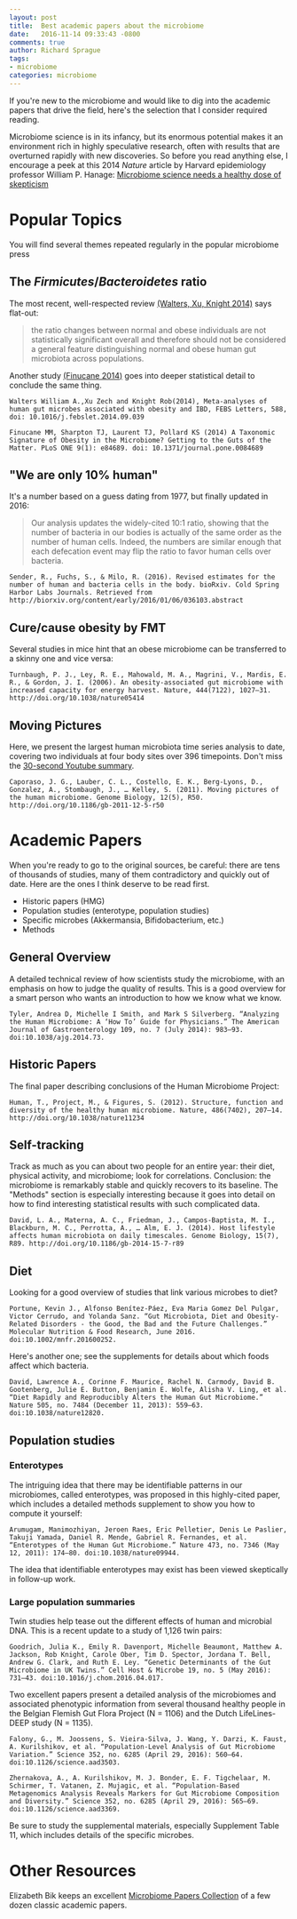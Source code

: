 ```yaml
---
layout: post
title:  Best academic papers about the microbiome
date:   2016-11-14 09:33:43 -0800
comments: true
author: Richard Sprague
tags:
- microbiome
categories: microbiome
---
```


If you're new to the microbiome and would like to dig into the academic papers that drive the field, here's the selection that I consider required reading.

Microbiome science is in its infancy, but its enormous potential makes it an environment rich in highly speculative research, often with results that are overturned rapidly with new discoveries. So before you read anything else, I encourage a peek at this 2014 *Nature* article by Harvard epidemiology professor William P. Hanage: [Microbiome science needs a healthy dose of skepticism](http://www.nature.com/news/microbiology-microbiome-science-needs-a-healthy-dose-of-scepticism-1.15730)


# Popular Topics

You will find several themes repeated regularly in the popular microbiome press

## The *Firmicutes*/*Bacteroidetes* ratio

The most recent, well-respected review [(Walters, Xu, Knight 2014)](http://onlinelibrary.wiley.com/doi/10.1016/j.febslet.2014.09.039/full) says flat-out:

> the ratio changes between normal and obese individuals are not statistically significant overall and therefore should not be considered a general feature distinguishing normal and obese human gut microbiota across populations.

Another study [(Finucane 2014)](http://journals.plos.org/plosone/article?id=10.1371/journal.pone.0084689) goes into deeper statistical detail to conclude the same thing.
    
    
    Walters William A.,Xu Zech and Knight Rob(2014), Meta-analyses of human gut microbes associated with obesity and IBD, FEBS Letters, 588, doi: 10.1016/j.febslet.2014.09.039
    
    Finucane MM, Sharpton TJ, Laurent TJ, Pollard KS (2014) A Taxonomic Signature of Obesity in the Microbiome? Getting to the Guts of the Matter. PLoS ONE 9(1): e84689. doi: 10.1371/journal.pone.0084689
    

## "We are only 10% human"

It's a number based on a guess dating from 1977, but finally updated in 2016:

> Our analysis updates the widely-cited 10:1 ratio, showing that the number of bacteria in our bodies is actually of the same order as the number of human cells. Indeed, the numbers are similar enough that each defecation event may flip the ratio to favor human cells over bacteria.
    
    
    Sender, R., Fuchs, S., & Milo, R. (2016). Revised estimates for the number of human and bacteria cells in the body. bioRxiv. Cold Spring Harbor Labs Journals. Retrieved from http://biorxiv.org/content/early/2016/01/06/036103.abstract
    

## Cure/cause obesity by FMT

Several studies in mice hint that an obese microbiome can be transferred to a skinny one and vice versa:
    
    
    Turnbaugh, P. J., Ley, R. E., Mahowald, M. A., Magrini, V., Mardis, E. R., & Gordon, J. I. (2006). An obesity-associated gut microbiome with increased capacity for energy harvest. Nature, 444(7122), 1027–31. http://doi.org/10.1038/nature05414
    

## Moving Pictures

Here, we present the largest human microbiota time series analysis to date, covering two individuals at four body sites over 396 timepoints. Don't miss the [30-second Youtube summary](https://www.youtube.com/watch?v=a49hToLcG8Y).
    
    
    Caporaso, J. G., Lauber, C. L., Costello, E. K., Berg-Lyons, D., Gonzalez, A., Stombaugh, J., … Kelley, S. (2011). Moving pictures of the human microbiome. Genome Biology, 12(5), R50. http://doi.org/10.1186/gb-2011-12-5-r50
    

# Academic Papers

When you're ready to go to the original sources, be careful: there are tens of thousands of studies, many of them contradictory and quickly out of date. Here are the ones I think deserve to be read first.

  * Historic papers (HMG)
  * Population studies (enterotype, population studies)
  * Specific microbes (Akkermansia, Bifidobacterium, etc.)
  * Methods

## General Overview

A detailed technical review of how scientists study the microbiome, with an emphasis on how to judge the quality of results. This is a good overview for a smart person who wants an introduction to how we know what we know.
    
    
    Tyler, Andrea D, Michelle I Smith, and Mark S Silverberg. “Analyzing the Human Microbiome: A ‘How To’ Guide for Physicians.” The American Journal of Gastroenterology 109, no. 7 (July 2014): 983–93. doi:10.1038/ajg.2014.73.
    

## Historic Papers

The final paper describing conclusions of the Human Microbiome Project:
    
    
    Human, T., Project, M., & Figures, S. (2012). Structure, function and diversity of the healthy human microbiome. Nature, 486(7402), 207–14. http://doi.org/10.1038/nature11234
    

## Self-tracking

Track as much as you can about two people for an entire year: their diet, physical activity, and microbiome; look for correlations. Conclusion: the microbiome is remarkably stable and quickly recovers to its baseline. The "Methods" section is especially interesting because it goes into detail on how to find interesting statistical results with such complicated data.
    
    
    David, L. A., Materna, A. C., Friedman, J., Campos-Baptista, M. I., Blackburn, M. C., Perrotta, A., … Alm, E. J. (2014). Host lifestyle affects human microbiota on daily timescales. Genome Biology, 15(7), R89. http://doi.org/10.1186/gb-2014-15-7-r89
    

## Diet

Looking for a good overview of studies that link various microbes to diet?
    
    
    Portune, Kevin J., Alfonso Benítez-Páez, Eva Maria Gomez Del Pulgar, Victor Cerrudo, and Yolanda Sanz. “Gut Microbiota, Diet and Obesity-Related Disorders - the Good, the Bad and the Future Challenges.” Molecular Nutrition & Food Research, June 2016. doi:10.1002/mnfr.201600252.
    

Here's another one; see the supplements for details about which foods affect which bacteria.
    
    
    David, Lawrence A., Corinne F. Maurice, Rachel N. Carmody, David B. Gootenberg, Julie E. Button, Benjamin E. Wolfe, Alisha V. Ling, et al. “Diet Rapidly and Reproducibly Alters the Human Gut Microbiome.” Nature 505, no. 7484 (December 11, 2013): 559–63. doi:10.1038/nature12820.
    

## Population studies

### Enterotypes

The intriguing idea that there may be identifiable patterns in our microbiomes, called enterotypes, was proposed in this highly-cited paper, which includes a detailed methods supplement to show you how to compute it yourself:
    
    
    Arumugam, Manimozhiyan, Jeroen Raes, Eric Pelletier, Denis Le Paslier, Takuji Yamada, Daniel R. Mende, Gabriel R. Fernandes, et al. “Enterotypes of the Human Gut Microbiome.” Nature 473, no. 7346 (May 12, 2011): 174–80. doi:10.1038/nature09944.
    

The idea that identifiable enterotypes may exist has been viewed skeptically in follow-up work.

### Large population summaries

Twin studies help tease out the different effects of human and microbial DNA. This is a recent update to a study of 1,126 twin pairs:
    
    
    Goodrich, Julia K., Emily R. Davenport, Michelle Beaumont, Matthew A. Jackson, Rob Knight, Carole Ober, Tim D. Spector, Jordana T. Bell, Andrew G. Clark, and Ruth E. Ley. “Genetic Determinants of the Gut Microbiome in UK Twins.” Cell Host & Microbe 19, no. 5 (May 2016): 731–43. doi:10.1016/j.chom.2016.04.017.
    

Two excellent papers present a detailed analysis of the microbiomes and associated phenotypic information from several thousand healthy people in the Belgian Flemish Gut Flora Project (N = 1106) and the Dutch LifeLines-DEEP study (N = 1135).
    
    
    Falony, G., M. Joossens, S. Vieira-Silva, J. Wang, Y. Darzi, K. Faust, A. Kurilshikov, et al. “Population-Level Analysis of Gut Microbiome Variation.” Science 352, no. 6285 (April 29, 2016): 560–64. doi:10.1126/science.aad3503.
    
    Zhernakova, A., A. Kurilshikov, M. J. Bonder, E. F. Tigchelaar, M. Schirmer, T. Vatanen, Z. Mujagic, et al. “Population-Based Metagenomics Analysis Reveals Markers for Gut Microbiome Composition and Diversity.” Science 352, no. 6285 (April 29, 2016): 565–69. doi:10.1126/science.aad3369.
    

Be sure to study the supplemental materials, especially Supplement Table 11, which includes details of the specific microbes.

# Other Resources

Elizabeth Bik keeps an excellent [Microbiome Papers Collection](https://microbiomedigest.com/microbiome-papers-collection/human-microbiome-paper-collection/) of a few dozen classic academic papers.